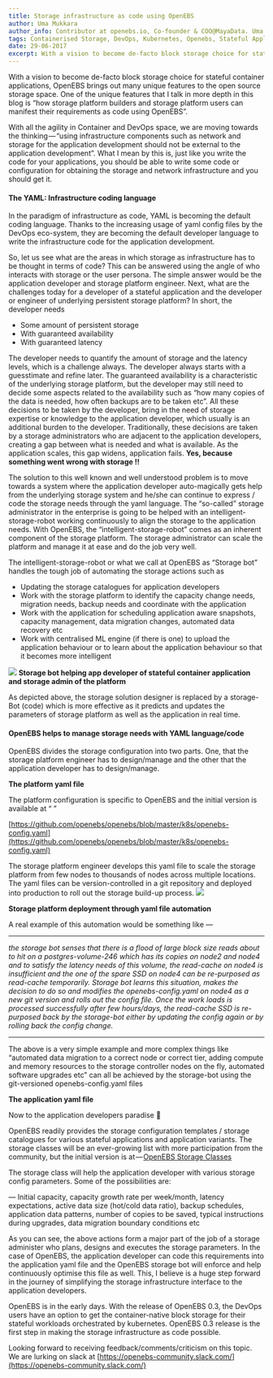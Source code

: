 ```yaml
---
title: Storage infrastructure as code using OpenEBS
author: Uma Mukkara
author_info: Contributor at openebs.io, Co-founder & COO@MayaData. Uma led product development in the early days of MayaData (CloudByte).
tags: Containerised Storage, DevOps, Kubernetes, Openebs, Stateful Applications
date: 29-06-2017
excerpt: With a vision to become de-facto block storage choice for stateful container applications, OpenEBS brings out many unique features to the open source storage space. 
---
```


With a vision to become de-facto block storage choice for stateful container applications, OpenEBS brings out many unique features to the open source storage space. One of the unique features that I talk in more depth in this blog is “how storage platform builders and storage platform users can manifest their requirements as code using OpenEBS”.

With all the agility in Container and DevOps space, we are moving towards the thinking — “using infrastructure components such as network and storage for the application development should not be external to the application development”. What I mean by this is, just like you write the code for your applications, you should be able to write some code or configuration for obtaining the storage and network infrastructure and you should get it.

#### The YAML: Infrastructure coding language

In the paradigm of infrastructure as code, YAML is becoming the default coding language. Thanks to the increasing usage of yaml config files by the DevOps eco-system, they are becoming the default developer language to write the infrastructure code for the application development.

So, let us see what are the areas in which storage as infrastructure has to be thought in terms of code? This can be answered using the angle of who interacts with storage or the user persona. The simple answer would be the application developer and storage platform engineer. Next, what are the challenges today for a developer of a stateful application and the developer or engineer of underlying persistent storage platform? In short, the developer needs

- Some amount of persistent storage
- With guaranteed availability
- With guaranteed latency

The developer needs to quantify the amount of storage and the latency levels, which is a challenge always. The developer always starts with a guesstimate and refine later. The guaranteed availability is a characteristic of the underlying storage platform, but the developer may still need to decide some aspects related to the availability such as “how many copies of the data is needed, how often backups are to be taken etc”. All these decisions to be taken by the developer, bring in the need of storage expertise or knowledge to the application developer, which usually is an additional burden to the developer. Traditionally, these decisions are taken by a storage administrators who are adjacent to the application developers, creating a gap between what is needed and what is available. As the application scales, this gap widens, application fails. **Yes, because something went wrong with storage !!**

The solution to this well known and well understood problem is to move towards a system where the application developer auto-magically gets help from the underlying storage system and he/she can continue to express / code the storage needs through the yaml language. The “so-called” storage administrator in the enterprise is going to be helped with an intelligent-storage-robot working continuously to align the storage to the application needs. With OpenEBS, the “intelligent-storage-robot” comes as an inherent component of the storage platform. The storage administrator can scale the platform and manage it at ease and do the job very well.

The intelligent-storage-robot or what we call at OpenEBS as “Storage bot” handles the tough job of automating the storage actions such as

- Updating the storage catalogues for application developers
- Work with the storage platform to identify the capacity change needs, migration needs, backup needs and coordinate with the application
- Work with the application for scheduling application aware snapshots, capacity management, data migration changes, automated data recovery etc
- Work with centralised ML engine (if there is one) to upload the application behaviour or to learn about the application behaviour so that it becomes more intelligent

![](https://cdn-images-1.medium.com/max/800/1*3wWTPR7i1gAVagzBYlOBmg.png)
**Storage bot helping app developer of stateful container application and storage admin of the platform** 

As depicted above, the storage solution designer is replaced by a storage-Bot (code) which is more effective as it predicts and updates the parameters of storage platform as well as the application in real time.

#### OpenEBS helps to manage storage needs with YAML language/code

OpenEBS divides the storage configuration into two parts. One, that the storage platform engineer has to design/manage and the other that the application developer has to design/manage.

**The platform yaml file**

The platform configuration is specific to OpenEBS and the initial version is available at “ ”

[https://github.com/openebs/openebs/blob/master/k8s/openebs-config.yaml](https://github.com/openebs/openebs/blob/master/k8s/openebs-config.yaml)

The storage platform engineer develops this yaml file to scale the storage platform from few nodes to thousands of nodes across multiple locations. The yaml files can be version-controlled in a git repository and deployed into production to roll out the storage build-up process.
![](https://cdn-images-1.medium.com/max/800/1*WiZS5A4iLPeMtwxUmdxunQ.png)

**Storage platform deployment through yaml file automation**

A real example of this automation would be something like —

---

*the storage bot senses that there is a flood of large block size reads about to hit on a postgres-volume-246 which has its copies on node2 and node4 and to satisfy the latency needs of this volume, the read-cache on node4 is insufficient and the one of the spare SSD on node4 can be re-purposed as read-cache temporarily. Storage bot learns this situation, makes the decision to do so and modifies the openebs-config.yaml on node4 as a new git version and rolls out the config file. Once the work loads is processed successfully after few hours/days, the read-cache SSD is re-purposed back by the storage-bot either by updating the config again or by rolling back the config change.*

---

The above is a very simple example and more complex things like “automated data migration to a correct node or correct tier, adding compute and memory resources to the storage controller nodes on the fly, automated software upgrades etc” can all be achieved by the storage-bot using the git-versioned openebs-config.yaml files

**The application yaml file**

Now to the application developers paradise 🙂

OpenEBS readily provides the storage configuration templates / storage catalogues for various stateful applications and application variants. The storage classes will be an ever-growing list with more participation from the community, but the initial version is at — [OpenEBS Storage Classes](https://github.com/openebs/openebs/blob/master/k8s/openebs-storageclasses.yaml)

The storage class will help the application developer with various storage config parameters. Some of the possibilities are:

— Initial capacity, capacity growth rate per week/month, latency expectations, active data size (hot/cold data ratio), backup schedules, application data patterns, number of copies to be saved, typical instructions during upgrades, data migration boundary conditions etc

As you can see, the above actions form a major part of the job of a storage administer who plans, designs and executes the storage parameters. In the case of OpenEBS, the application developer can code this requirements into the application yaml file and the OpenEBS storage bot will enforce and help continuously optimise this file as well. This, I believe is a huge step forward in the journey of simplifying the storage infrastructure interface to the application developers.

OpenEBS is in the early days. With the release of OpenEBS 0.3, the DevOps users have an option to get the container-native block storage for their stateful workloads orchestrated by kubernetes. OpenEBS 0.3 release is the first step in making the storage infrastructure as code possible.

Looking forward to receiving feedback/comments/criticism on this topic. We are lurking on slack at [https://openebs-community.slack.com/](https://openebs-community.slack.com/)
